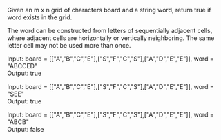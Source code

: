 Given an m x n grid of characters board and a string word, return true if word exists in the grid.

The word can be constructed from letters of sequentially adjacent cells, where adjacent cells are horizontally or vertically neighboring. The same letter cell may not be used more than once.

Input: board = [["A","B","C","E"],["S","F","C","S"],["A","D","E","E"]], word = "ABCCED"\
Output: true

Input: board = [["A","B","C","E"],["S","F","C","S"],["A","D","E","E"]], word = "SEE"\
Output: true

Input: board = [["A","B","C","E"],["S","F","C","S"],["A","D","E","E"]], word = "ABCB"\
Output: false